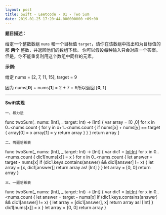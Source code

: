 ```yaml
---
layout: post
title: Swift - Leetcode - 01 - Two Sum
date: 2019-01-25 17:20:44.000000000 +09:00
---
```


  

**题目描述：**

给定一个整数数组  `nums` 和一个目标值  `target`，请你在该数组中找出和为目标值的那 **两个** 整数，并返回他们的数组下标。
你可以假设每种输入只会对应一个答案。但是，你不能重复利用这个数组中同样的元素。

**示例:**

给定 nums = [2, 7, 11, 15], target = 9

因为 nums[**0**] + nums[**1**] = 2 + 7 = 9所以返回 [**0, 1**]


---

**Swift实现**



`一、暴力法`

func twoSum(_ nums: [Int], _ target: Int) -> [Int] {
    var array = [0 ,0]
    for x in 0..<nums.count {
        for y in x+1..<nums.count {
            if nums[x] + nums[y] == target {
                array[0] = x
                array[1] = y
                return array
            }
        }
    }
    return array
}

`二、两遍哈希表`

func twoSum(_ nums: [Int], _ target: Int) -> [Int] {
    var dic1 = [Int:Int]()
    for x in 0..<nums.count {
        dic1[nums[x]] = x
    }
    for x in 0..<nums.count {
        let answer = target - nums[x]
        if (dic1.keys.contains(answer) && dic1[answer] != x) {
            let array = [x, dic1[answer]]
            return array as! [Int]
        }
    }
    let array = [0, 0]
    return array
}

`三、一遍哈希表`

func twoSum(_ nums: [Int], _ target: Int) -> [Int] {
    var dic1 = [Int:Int]()
    for x in 0..<nums.count {
        let answer = target - nums[x]
        if (dic1.keys.contains(answer) && dic1[answer] != x) {
            let array = [dic1[answer], x]
            return array as! [Int]
        }
        dic1[nums[x]] = x
    }
    let array = [0, 0]
    return array
}


